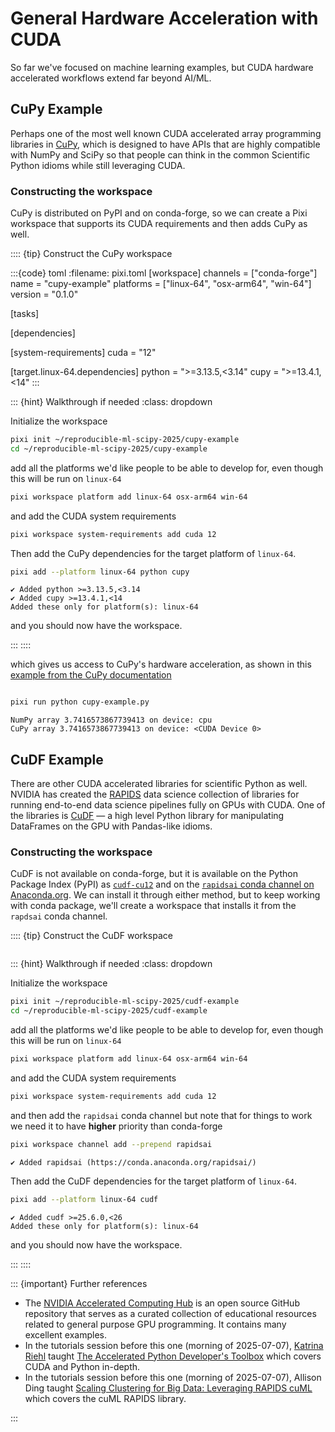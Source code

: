 # General Hardware Acceleration with CUDA

So far we've focused on machine learning examples, but CUDA hardware accelerated workflows extend far beyond AI/ML.

## CuPy Example

Perhaps one of the most well known CUDA accelerated array programming libraries in [CuPy](https://cupy.dev/), which is designed to have APIs that are highly compatible with NumPy and SciPy so that people can think in the common Scientific Python idioms while still leveraging CUDA.

### Constructing the workspace

CuPy is distributed on PyPI and on conda-forge, so we can create a Pixi workspace that supports its CUDA requirements and then adds CuPy as well.

:::: {tip} Construct the CuPy workspace

:::{code} toml
:filename: pixi.toml
[workspace]
channels = ["conda-forge"]
name = "cupy-example"
platforms = ["linux-64", "osx-arm64", "win-64"]
version = "0.1.0"

[tasks]

[dependencies]

[system-requirements]
cuda = "12"

[target.linux-64.dependencies]
python = ">=3.13.5,<3.14"
cupy = ">=13.4.1,<14"
:::

::: {hint} Walkthrough if needed
:class: dropdown

Initialize the workspace

```bash
pixi init ~/reproducible-ml-scipy-2025/cupy-example
cd ~/reproducible-ml-scipy-2025/cupy-example
```

add all the platforms we'd like people to be able to develop for, even though this will be run on `linux-64`

```bash
pixi workspace platform add linux-64 osx-arm64 win-64
```

and add the CUDA system requirements

```bash
pixi workspace system-requirements add cuda 12
```

Then add the CuPy dependencies for the target platform of `linux-64`.

```bash
pixi add --platform linux-64 python cupy
```
```
✔ Added python >=3.13.5,<3.14
✔ Added cupy >=13.4.1,<14
Added these only for platform(s): linux-64
```

and you should now have the workspace.

:::
::::

which gives us access to CuPy's hardware acceleration, as shown in this [example from the CuPy documentation](https://docs.cupy.dev/en/stable/user_guide/basic.html)

```{literalinclude} code/cupy-example.py
```

```bash
pixi run python cupy-example.py
```
```
NumPy array 3.7416573867739413 on device: cpu
CuPy array 3.7416573867739413 on device: <CUDA Device 0>
```

## CuDF Example

There are other CUDA accelerated libraries for scientific Python as well.
NVIDIA has created the [RAPIDS](https://rapids.ai/) data science collection of libraries for running end-to-end data science pipelines fully on GPUs with CUDA.
One of the libraries is [CuDF](https://docs.rapids.ai/api/cudf/stable/) &mdash; a high level Python library for manipulating DataFrames on the GPU with Pandas-like idioms.

### Constructing the workspace

CuDF is not available on conda-forge, but it is available on the Python Package Index (PyPI) as [`cudf-cu12`](https://pypi.org/project/cudf-cu12/) and on the [`rapidsai` conda channel on Anaconda.org](https://anaconda.org/rapidsai/cudf).
We can install it through either method, but to keep working with conda package, we'll create a workspace that installs it from the `rapdsai` conda channel.

:::: {tip} Construct the CuDF workspace

```{literalinclude} code/cudf-example/pixi.toml
```

::: {hint} Walkthrough if needed
:class: dropdown

Initialize the workspace

```bash
pixi init ~/reproducible-ml-scipy-2025/cudf-example
cd ~/reproducible-ml-scipy-2025/cudf-example
```

add all the platforms we'd like people to be able to develop for, even though this will be run on `linux-64`

```bash
pixi workspace platform add linux-64 osx-arm64 win-64
```

and add the CUDA system requirements

```bash
pixi workspace system-requirements add cuda 12
```

and then add the `rapidsai` conda channel but note that for things to work we need it to have **higher** priority than conda-forge

```bash
pixi workspace channel add --prepend rapidsai
```
```
✔ Added rapidsai (https://conda.anaconda.org/rapidsai/)
```

Then add the CuDF dependencies for the target platform of `linux-64`.

```bash
pixi add --platform linux-64 cudf
```
```
✔ Added cudf >=25.6.0,<26
Added these only for platform(s): linux-64
```

and you should now have the workspace.

:::
::::

::: {important} Further references

* The [NVIDIA Accelerated Computing Hub](https://github.com/NVIDIA/accelerated-computing-hub) is an open source GitHub repository that serves as a curated collection of educational resources related to general purpose GPU programming.
It contains many excellent examples.
* In the tutorials session before this one (morning of 2025-07-07), [Katrina Riehl](https://github.com/nv-kriehl) taught [The Accelerated Python Developer's Toolbox](https://cfp.scipy.org/scipy2025/talk/KA7ZYR/) which covers CUDA and Python in-depth.
* In the tutorials session before this one (morning of 2025-07-07), Allison Ding taught [Scaling Clustering for Big Data: Leveraging RAPIDS cuML](https://cfp.scipy.org/scipy2025/talk/WSSAU7/) which covers the cuML RAPIDS library.

:::
